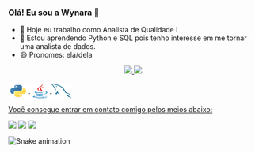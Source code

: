 ### Olá! Eu sou a Wynara 👋

- 🔭 Hoje eu trabalho como Analista de Qualidade l
- 🌱 Estou aprendendo Python e SQL pois tenho interesse em me tornar uma analista de dados.
- 😄 Pronomes: ela/dela

<div align="center">
  <a href="https://github.com/wynaraxisto">
  <img height="180em" src="https://github-readme-stats.vercel.app/api?username=wynaraxisto&show_icons=true&theme=dracula&include_all_commits=true&count_private=true"/>
  <img height="180em" src="https://github-readme-stats.vercel.app/api/top-langs/?username=wynaraxisto&layout=compact&langs_count=7&theme=dracula"/>
</div>
<div style="display: inline_block"><br>
  <img align="center" alt="Wynara-Python" height="30" width="40" src="https://raw.githubusercontent.com/devicons/devicon/master/icons/python/python-original.svg">
   <img align="center" alt="Wynara-Java" height="30" width="40" src="https://raw.githubusercontent.com/devicons/devicon/master/icons/java/java-original.svg">
  <img align="center" alt="Wynara-mysql" height="30" width="40" src="https://raw.githubusercontent.com/devicons/devicon/master/icons/mysql/mysql-original.svg">
</div>
  
Você consegue entrar em contato comigo pelos meios abaixo:
 
<div> 
  <a href="https://www.linkedin.com/in/wynaraxisto" target="_blank"><img src="https://img.shields.io/badge/-LinkedIn-%230077B5?style=for-the-badge&logo=linkedin&logoColor=white" target="_blank"></a> 
  <a href="https://instagram.com/wynaraxisto" target="_blank"><img src="https://img.shields.io/badge/-Instagram-%23E4405F?style=for-the-badge&logo=instagram&logoColor=white" target="_blank"></a>
  <a href = "mailto:wynaralorrainy@gmail.com"><img src="https://img.shields.io/badge/-Gmail-%23333?style=for-the-badge&logo=gmail&logoColor=white" target="_blank"></a>
  
 
  ![Snake animation](https://github.com/wynaraxisto/wynaraxisto/blob/output/github-contribution-grid-snake.svg)
 
</div>
